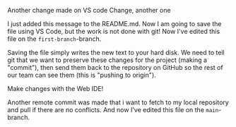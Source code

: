 Another change made on VS code
Change, another one

I just added this message to the README.md. Now I am going to save the file using VS Code, but the work is not done with git! Now I've edited this file on the `first-branch`-branch.


Saving the file simply writes the new text to your hard disk. We need to tell git that we want to preserve these changes for the project (making a
"commit"), then send them
back to the repository on GitHub so the rest of our team can see them (this is "pushing to origin").

Make changes with the Web IDE!

Another remote commit was made that i want to fetch to my local repository and pull if there are no conflicts. And now I've edited this file on the `main`-branch.

